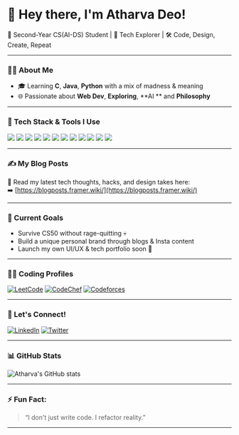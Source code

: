 # 👋 Hey there, I'm Atharva Deo!

🚀 Second-Year CS(AI-DS) Student | 🧠 Tech Explorer | 🛠️ Code, Design, Create, Repeat

---

### 🧑‍💻 About Me
- 🎓 Learning **C**, **Java**, **Python** with a mix of madness & meaning
- 🌐 Passionate about **Web Dev**, **Exploring**, **AI ** and **Philosophy**

---

### 🧰 Tech Stack & Tools I Use

<img src="https://img.shields.io/badge/Framer-black?style=for-the-badge&logo=framer&logoColor=white"/>
<img src="https://img.shields.io/badge/Figma-purple?style=for-the-badge&logo=figma&logoColor=white"/>
<img src="https://img.shields.io/badge/CSS3-blue?style=for-the-badge&logo=css3&logoColor=white"/>
<img src="https://img.shields.io/badge/Tailwind-06B6D4?style=for-the-badge&logo=tailwindcss&logoColor=white"/>
<img src="https://img.shields.io/badge/DaVinci%20Resolve-292929?style=for-the-badge&logo=daVinciResolve&logoColor=white"/>
<img src="https://img.shields.io/badge/HTML5-E34F26?style=for-the-badge&logo=html5&logoColor=white"/>
<img src="https://img.shields.io/badge/Java-orange?style=for-the-badge&logo=openjdk&logoColor=white"/>
<img src="https://img.shields.io/badge/Python-yellow?style=for-the-badge&logo=python&logoColor=black"/>
<img src="https://img.shields.io/badge/C-blue?style=for-the-badge&logo=c&logoColor=white"/>
<img src="https://img.shields.io/badge/NumPy-013243?style=for-the-badge&logo=numpy&logoColor=white"/>
<img src="https://img.shields.io/badge/Pandas-150458?style=for-the-badge&logo=pandas&logoColor=white"/>
<img src="https://img.shields.io/badge/Matplotlib-11557C?style=for-the-badge&logo=matplotlib&logoColor=white"/>

---

### ✍️ My Blog Posts
📖 Read my latest tech thoughts, hacks, and design takes here:  
➡️ [https://blogposts.framer.wiki/](https://blogposts.framer.wiki/)

---

### 🎯 Current Goals
- Survive CS50 without rage-quitting 💀
- Build a unique personal brand through blogs & Insta content
- Launch my own UI/UX & tech portfolio soon 🚀

---
 ### 👨‍💻 Coding Profiles

[![LeetCode](https://img.shields.io/badge/LeetCode-FFA116?style=flat&logo=leetcode&logoColor=white)](https://leetcode.com/u/CiiDWKOWg7/)
[![CodeChef](https://img.shields.io/badge/CodeChef-5B4638?style=flat&logo=codechef&logoColor=white)](https://www.codechef.com/users/atharvavdeo)
[![Codeforces](https://img.shields.io/badge/Codeforces-1f8acb?style=flat&logo=codeforces&logoColor=white)](https://codeforces.com/profile/atharvavdeo)

---

### 🤝 Let's Connect!
[![LinkedIn](https://img.shields.io/badge/LinkedIn-blue?style=flat&logo=linkedin)](https://www.linkedin.com/in/atharva-deo-147961331/)
[![Twitter](https://img.shields.io/badge/Twitter-1DA1F2?style=flat&logo=twitter&logoColor=white)](https://x.com/atharvav75)

---

### 📊 GitHub Stats
![Atharva's GitHub stats](https://github-readme-stats.vercel.app/api?username=atharvadeo&show_icons=true&theme=radical)


---

### ⚡ Fun Fact:
> “I don't just write code. I refactor reality.”

---
